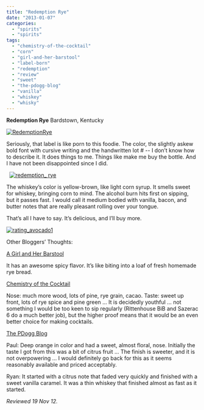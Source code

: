 ```yaml
---
title: "Redemption Rye"
date: "2013-01-07"
categories: 
  - "spirits"
  - "spirits"
tags: 
  - "chemistry-of-the-cocktail"
  - "corn"
  - "girl-and-her-barstool"
  - "label-born"
  - "redemption"
  - "review"
  - "sweet"
  - "the-pdogg-blog"
  - "vanilla"
  - "whiskey"
  - "whisky"
---
```


**Redemption Rye** Bardstown, Kentucky

[](http://www.thegourmez.com/2013/01/redemption-rye/redemption_-rye/)[![RedemptionRye](http://s3.amazonaws.com/thegourmez-wpmedia/2013/01/RedemptionRye.jpg)](http://www.thegourmez.com/2013/01/redemption-rye/redemptionrye/)

Seriously, that label is like porn to this foodie. The color, the slightly askew bold font with cursive writing and the handwritten lot # -- I don’t know how to describe it. It does things to me. Things like make me buy the bottle. And I have not been disappointed since I did.

  [![redemption_ rye](http://s3.amazonaws.com/thegourmez-wpmedia/2013/01/redemption_-rye.jpg)](http://www.thegourmez.com/2013/01/redemption-rye/redemption_-rye/)

The whiskey’s color is yellow-brown, like light corn syrup. It smells sweet for whiskey, bringing corn to mind. The alcohol burn hits first on sipping, but it passes fast. I would call it medium bodied with vanilla, bacon, and butter notes that are really pleasant rolling over your tongue.

That’s all I have to say. It’s delicious, and I’ll buy more.

[![rating_avocado1](http://s3.amazonaws.com/thegourmez-wpmedia/2009/02/rating_avocado1.gif)](http://www.thegourmez.com/2009/02/restaurant-review-nanas-durham/rating_avocado1/)

Other Bloggers’ Thoughts:

[A Girl and Her Barstool](http://girlandherbarstool.com/2012/12/19/riff-on-a-scofflaw-with-redemption-rye-at-au-cheval/)

It has an awesome spicy flavor. It’s like biting into a loaf of fresh homemade rye bread.

[Chemistry of the Cocktail](http://cocktailchem.blogspot.com/2012/11/whiskey-review-redemption-bourbon-and.html)

Nose: much more wood, lots of pine, rye grain, cacao. Taste: sweet up front, lots of rye spice and pine green … It is decidedly youthful … not something I would be too keen to sip regularly (Rittenhouse BiB and Sazerac 6 do a much better job), but the higher proof means that it would be an even better choice for making cocktails.

[The PDogg Blog](http://blog.pauldrapeau.com/tatuaje-anarchy-and-redemption-rye-a-two-regular-guys-review/)

Paul: Deep orange in color and had a sweet, almost floral, nose. Initially the taste I got from this was a bit of citrus fruit ... The finish is sweeter, and it is not overpowering … I would definitely go back for this as it seems reasonably available and priced acceptably.

Ryan: It started with a citrus note that faded very quickly and finished with a sweet vanilla caramel. It was a thin whiskey that finished almost as fast as it started.

_Reviewed 19 Nov 12._
